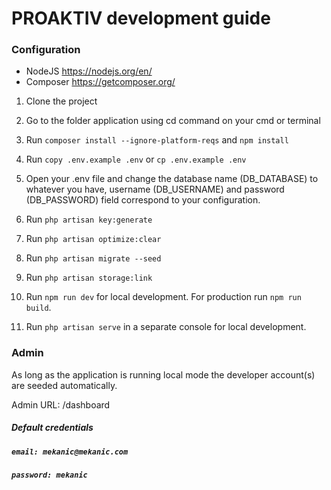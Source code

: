 # PROAKTIV development guide #

### Configuration ###

- NodeJS https://nodejs.org/en/
- Composer https://getcomposer.org/

1. Clone the project

2. Go to the folder application using cd command on your cmd or terminal

3. Run ```composer install --ignore-platform-reqs``` and ```npm install```

4. Run ```copy .env.example .env``` or ```cp .env.example .env```

5. Open your .env file and change the database name (DB_DATABASE) to whatever you have, username (DB_USERNAME) and password (DB_PASSWORD) field correspond to your configuration.

6. Run ```php artisan key:generate```

7. Run ```php artisan optimize:clear```

8. Run ```php artisan migrate --seed```

9. Run ```php artisan storage:link```

10. Run ```npm run dev``` for local development. For production run ```npm run build```.

11. Run ```php artisan serve``` in a separate console for local development.

### Admin ###
As long as the application is running local mode the developer account(s) are seeded automatically.

Admin URL: /dashboard

##### Default credentials
##### `email: mekanic@mekanic.com`
##### `password: mekanic`


